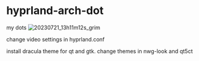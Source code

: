 # hyprland-arch-dot
my dots
![20230721_13h11m12s_grim](https://github.com/relaxxx89/hyprland-arch-dot/assets/67318528/fd8db473-76bf-431a-ac6e-2d94e5ee4dea)


change video settings in hyprland.conf

install dracula theme for qt and gtk. change themes in nwg-look and qt5ct
